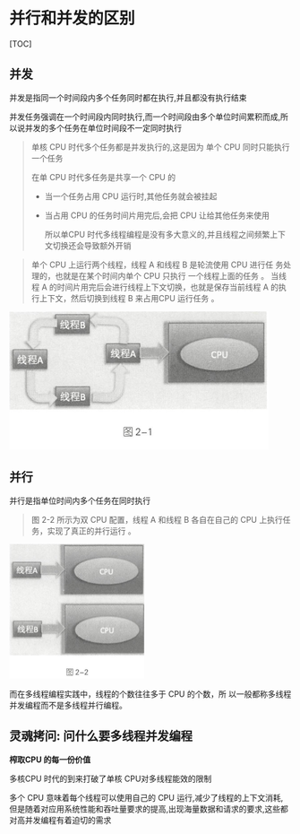 # 并行和并发的区别

[TOC]

## 并发

并发是指同一个时间段内多个任务同时都在执行,并且都没有执行结束

并发任务强调在一个时间段内同时执行,而一个时间段由多个单位时间累积而成,所以说并发的多个任务在单位时间段不一定同时执行

> 单核 CPU 时代多个任务都是并发执行的,这是因为 单个 CPU 同时只能执行一个任务
>
> 在单 CPU 时代多任务是共享一个 CPU 的
>
> - 当一个任务占用 CPU 运行时,其他任务就会被挂起
>
> - 当占用 CPU 的任务时间片用完后,会把 CPU 让给其他任务来使用
>
>   所以单CPU 时代多线程编程是没有多大意义的,并且线程之间频繁上下文切换还会导致额外开销



> 单个 CPU 上运行两个线程，线程 A 和线程 B 是轮流使用 CPU 进行任 务处理的，也就是在某个时间内单个 CPU 只执行 一个线程上面的任务 。 当线程 A 的时间片用完后会进行线程上下文切换，也就是保存当前线程 A 的执行上下文，然后切换到线程 B 来占用CPU 运行任务 。

<img src="../../../assets/image-20200711235624074.png" alt="image-20200711235624074" style="zoom:50%;" />

## 并行

并行是指单位时间内多个任务在同时执行

> 图 2-2 所示为双 CPU 配置，线程 A 和线程 B 各自在自己的 CPU 上执行任务，实现了真正的并行运行 。

<img src="../../../assets/image-20200711235817457.png" alt="image-20200711235817457" style="zoom:50%;" />

而在多线程编程实践中，线程的个数往往多于 CPU 的个数，所 以一般都称多线程并发编程而不是多线程并行编程。

## 灵魂拷问: 问什么要多线程并发编程

**榨取CPU 的每一份价值**

多核CPU 时代的到来打破了单核 CPU对多线程能效的限制

多个 CPU 意味着每个线程可以使用自己的 CPU 运行,减少了线程的上下文消耗, 但是随着对应用系统性能和吞吐量要求的提高,出现海量数据和请求的要求,这些都对高并发编程有着迫切的需求



